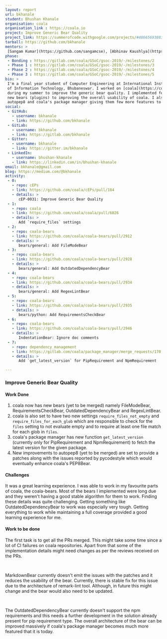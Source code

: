 ```yaml
---
layout: report
url: bkhanale
student: Bhushan Khanale
organisation: coala
organisation_link : https://coala.io
project: Improve Generic Bear Quality
project_link: https://summerofcode.withgoogle.com/projects/#4866569388163072
tarball: https://github.com/bkhanale
mentors: >
 [Sangam Kumar](https://github.com/sangamcse), [Abhinav Kaushlya](https://github.com/abhishalya) & [Kriti Rohilla](https://github.com/kriti21)
phase:
 - Bonding : https://gitlab.com/coala/GSoC/gsoc-2019/-/milestones/2
 - Phase 1 : https://gitlab.com/coala/GSoC/gsoc-2019/-/milestones/3
 - Phase 2 : https://gitlab.com/coala/GSoC/gsoc-2019/-/milestones/4
 - Phase 3 : https://gitlab.com/coala/GSoC/gsoc-2019/-/milestones/5
bio: >
 I'm a final year student of Computer Engineering at International Institute
 of Information Technology, Bhubaneswar. I worked on [coala](https://coala.io) project
 during my summer to improve the generic bear quality. I implemented few
 new bears (plugins) to improving the overall usability of coala. I also worked on
 autopep8 and coala's package manager giving them few more features to work with.
social:
 - GitHub:
   - username: bkhanale
   - link: https://github.com/bkhanale
 - GitLab:
   - username: bkhanale
   - link: https://gitlab.com/bkhanale
 - Gitter:
   - username: bkhanale
   - link: https://gitter.im/bkhanale
 - LinkedIn:
   - username: bhushan-khanale
   - link: https://linkedin.com/in/bhushan-khanale
email: bkhanale@gmail.com
blog: https://medium.com/@bkhanale
activity:
 - 0:
   - repo: cEPs
   - link: https://github.com/coala/cEPs/pull/184
   - details: >
      cEP-0031: Improve Generic Bear Quality
 - 1:
   - repo: coala
   - link: https://github.com/coala/coala/pull/6026
   - details: >
      Add `require_files` settings
 - 2:
   - repo: coala-bears
   - link: https://github.com/coala/coala-bears/pull/2912
   - details: > 
      bears/general: Add FileModeBear
 - 3:
   - repo: coala-bears
   - link: https://github.com/coala/coala-bears/pull/2928
   - details: >
      bears/general: Add OutdatedDependencyBear
 - 4:
   - repo: coala-bears
   - link: https://github.com/coala/coala-bears/pull/2934
   - details: >
      bears/general: Add RegexLintBear
 - 5:
   - repo: coala-bears
   - link: https://github.com/coala/coala-bears/pull/2935
   - details: >
      bears/python: Add RequirementsCheckBear
 - 6:
   - repo: coala-bears
   - link: https://github.com/coala/coala-bears/pull/2946
   - details: >
      IndentationBear: Ignore doc comments
 - 7:
   - repo: dependency_management
   - link: https://gitlab.com/coala/package_manager/merge_requests/170
   - details: >
      Add `get_latest_version` for PipRequirement and NpmRequirement

---
```


### Improve Generic Bear Quality


#### Work Done

1. coala now has new bears (yet to be merged) namely FileModeBear,
RequirementsCheckBear, OutdatedDependencyBear and RegexLintBear.
2. coala is also set to have two new settings `require_files_not_empty` and
`require_files_for_each_glob` which are responsible to check for the `files`
setting to not evaluate empty and to require at least one file match for each
glob in `files`.
3. coala's package manager has new function
`get_latest_version` (currently only for PipRequirement and NpmRequirement) to
fetch the latest version for the given package.
4. New improvements to autopep8
(yet to be merged) are set to provide a patches along with the issues reported
by pycodestyle which would eventually enhance coala's PEP8Bear.

#### Challenges

It was a great learning experience. I was able to work in my favourite parts of
coala, the coala-bears. Most of the bears I implemented were long due and they
weren't having a good stable algorithm for them to work. Finding these details
was quite challenging. Getting something like OutdatedDependencyBear to work
was especially very tough. Getting everything to work while maintaining a full
coverage provided a good learning experience for me.

#### Work to be done

The first task is to get all the PRs merged. This might take some time since a
lot of CI failures on coala repositories. Apart from that some of the
implementation details might need changes as per the reviews received on the
PRs.

<br>

MarkdownBear currently doesn't emit the issues with the patches and it reduces
the usability of the bear. Currently, there is stable fix for this issue due
to the architecture of remark-lint tool. Although, in future this might change
and the bear would also need to be updated.

<br>

The OutdatedDependencyBear currently doesn't support the npm requirements and
this needs a further development in the solution already present for pip
requirement type. The overall architecture of the bear can be improved massively
if coala's package manager becomes much more featured that it is today.

<br>
